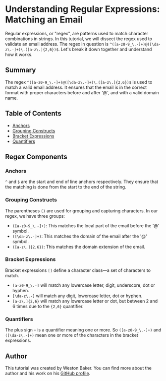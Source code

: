 # Understanding Regular Expressions: Matching an Email

Regular expressions, or "regex", are patterns used to match character combinations in strings. In this tutorial, we will dissect the regex used to validate an email address. The regex in question is `^([a-z0-9_\.-]+)@([\da-z\.-]+)\.([a-z\.]{2,6})$`. Let's break it down together and understand how it works.

## Summary

The regex `^([a-z0-9_\.-]+)@([\da-z\.-]+)\.([a-z\.]{2,6})$` is used to match a valid email address. It ensures that the email is in the correct format with proper characters before and after '@', and with a valid domain name.

## Table of Contents

- [Anchors](#anchors)
- [Grouping Constructs](#grouping-constructs)
- [Bracket Expressions](#bracket-expressions)
- [Quantifiers](#quantifiers)

## Regex Components

### Anchors

`^` and `$` are the start and end of line anchors respectively. They ensure that the matching is done from the start to the end of the string.

### Grouping Constructs

The parentheses `()` are used for grouping and capturing characters. In our regex, we have three groups: 
- `([a-z0-9_\.-]+)`: This matches the local part of the email before the '@' symbol.
- `([\da-z\.-]+)`: This matches the domain of the email after the '@' symbol.
- `([a-z\.]{2,6})`: This matches the domain extension of the email.

### Bracket Expressions

Bracket expressions `[]` define a character class—a set of characters to match. 
- `[a-z0-9_\.-]` will match any lowercase letter, digit, underscore, dot or hyphen.
- `[\da-z\.-]` will match any digit, lowercase letter, dot or hyphen.
- `[a-z\.]{2,6}` will match any lowercase letter or dot, but between 2 and 6 times due to the `{2,6}` quantifier.

### Quantifiers

The plus sign `+` is a quantifier meaning one or more. So `([a-z0-9_\.-]+)` and `([\da-z\.-]+)` mean one or more of the characters in the bracket expressions.

## Author

This tutorial was created by Weston Baker. You can find more about the author and his work on his [GitHub profile](https://github.com/WesBaker0).
